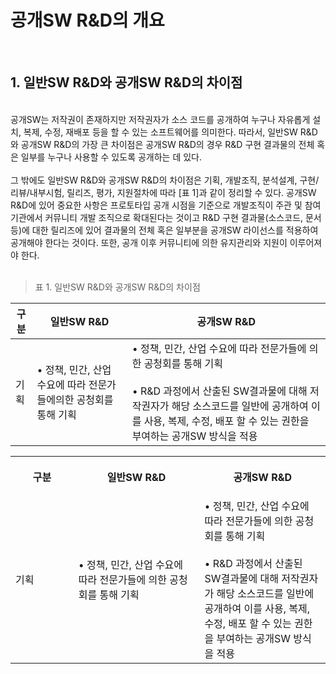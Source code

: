 # 공개SW R&D의 개요  
<br>

## 1. 일반SW R&D와 공개SW R&D의 차이점
<br> 
공개SW는 저작권이 존재하지만 저작권자가 소스 코드를 공개하여 누구나 자유롭게 설치, 복제, 수정, 재배포 등을 할 수 있는 소프트웨어를 의미한다. 따라서, 일반SW R&D와 공개SW R&D의 가장 큰 차이점은 공개SW R&D의 경우 R&D 구현 결과물의 전체 혹은 일부를 누구나 사용할 수 있도록 공개하는 데 있다.
<br>
<br> 
그 밖에도 일반SW R&D와 공개SW R&D의 차이점은 기획, 개발조직, 분석설계, 구현/리뷰/내부시험, 릴리즈, 평가, 지원절차에 따라 [표 1]과 같이 정리할 수 있다. 공개SW R&D에 있어 중요한 사항은 프로토타입 공개 시점을 기준으로 개발조직이 주관 및 참여기관에서 커뮤니티 개발 조직으로 확대된다는 것이고 R&D 구현 결과물(소스코드, 문서 등)에 대한 릴리즈에 있어 결과물의 전체 혹은 일부분을 공개SW 라이선스를 적용하여 공개해야
한다는 것이다. 또한, 공개 이후 커뮤니티에 의한 유지관리와 지원이 이루어져야 한다.
<br> 
<br>

> 표 1. 일반SW R&D와 공개SW R&D의 차이점

| 구분 | 일반SW R&D | 공개SW R&D | 
| ---- | -------- | ----|
| 기획 | • 정책, 민간, 산업 수요에 따라 전문가들에의한 공청회를 통해 기획 | • 정책, 민간, 산업 수요에 따라 전문가들에 의한 공청회를 통해 기획 <br><br> • R&D 과정에서 산출된 SW결과물에 대해 저작권자가 해당 소스코드를 일반에 공개하여 이를 사용, 복제, 수정, 배포 할 수 있는 권한을 부여하는 공개SW 방식을 적용 | | | | |



<table>
    <tr>
        <th style="width:20%; text-align:center; vertical-align:middle">
            <p>구분</p>
        </th>
        <th style="width:40%;">
            <p>일반SW R&D</p>
        </th>
        <th style="width:40%;">
            <p>공개SW R&D</p>
        </th>
    </tr>
    <tr>
        <td>기획</td>
        <td>• 정책, 민간, 산업 수요에 따라 전문가들에
            의한 공청회를 통해 기획</td>
        <td>• 정책, 민간, 산업 수요에 따라 전문가들에 의한 공청회를
            통해 기획<br><br>
            • R&D 과정에서 산출된 SW결과물에 대해 저작권자가 해당
            소스코드를 일반에 공개하여 이를 사용, 복제, 수정, 배포 할
            수 있는 권한을 부여하는 공개SW 방식을 적용</td>
    </tr>
</table>